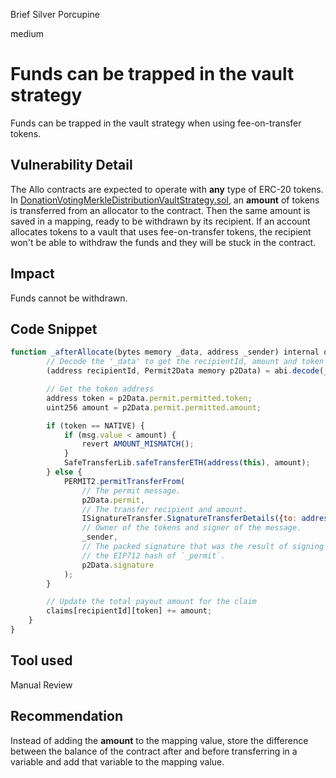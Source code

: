 Brief Silver Porcupine

medium

# Funds can be trapped in the vault strategy
Funds can be trapped in the vault strategy when using fee-on-transfer tokens.

## Vulnerability Detail
The Allo contracts are expected to operate with **any** type of ERC-20 tokens. In [DonationVotingMerkleDistributionVaultStrategy.sol](https://github.com/sherlock-audit/2023-09-Gitcoin/blob/main/allo-v2/contracts/strategies/donation-voting-merkle-distribution-vault/DonationVotingMerkleDistributionVaultStrategy.sol#L107-L136), an **amount** of tokens is transferred from an allocator to the contract. Then the same amount is saved in a mapping, ready to be withdrawn by its recipient. If an account allocates tokens to a vault that uses fee-on-transfer tokens, the recipient won't be able to withdraw the funds and they will be stuck in the contract.

## Impact
Funds cannot be withdrawn.

## Code Snippet
```jsx
function _afterAllocate(bytes memory _data, address _sender) internal override {
        // Decode the '_data' to get the recipientId, amount and token
        (address recipientId, Permit2Data memory p2Data) = abi.decode(_data, (address, Permit2Data));

        // Get the token address
        address token = p2Data.permit.permitted.token;
        uint256 amount = p2Data.permit.permitted.amount;

        if (token == NATIVE) {
            if (msg.value < amount) {
                revert AMOUNT_MISMATCH();
            }
            SafeTransferLib.safeTransferETH(address(this), amount);
        } else {
            PERMIT2.permitTransferFrom(
                // The permit message.
                p2Data.permit,
                // The transfer recipient and amount.
                ISignatureTransfer.SignatureTransferDetails({to: address(this), requestedAmount: amount}),
                // Owner of the tokens and signer of the message.
                _sender,
                // The packed signature that was the result of signing
                // the EIP712 hash of `_permit`.
                p2Data.signature
            );
        }

        // Update the total payout amount for the claim
        claims[recipientId][token] += amount;
    }
}
```

## Tool used

Manual Review

## Recommendation
Instead of adding the **amount** to the mapping value, store the difference between the balance of the contract after and before transferring in a variable and add that variable to the mapping value.